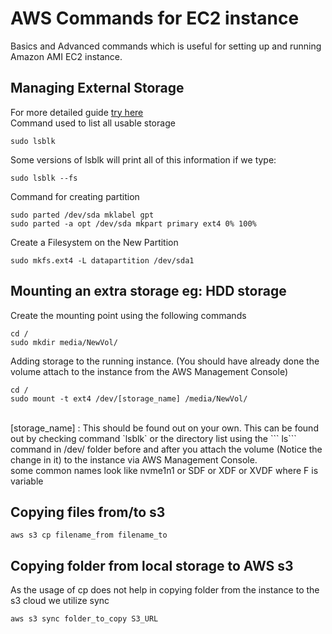 
# AWS Commands for EC2 instance
 
Basics and Advanced commands which is useful for setting up and running Amazon AMI EC2 instance.   

## Managing External Storage  
  
For more detailed guide [try here](https://www.digitalocean.com/community/tutorials/how-to-partition-and-format-storage-devices-in-linux)  
Command used to list all usable storage  
```
sudo lsblk
```  
Some versions of lsblk will print all of this information if we type:
```
sudo lsblk --fs
```
Command for creating partition
```
sudo parted /dev/sda mklabel gpt
sudo parted -a opt /dev/sda mkpart primary ext4 0% 100%
```  

Create a Filesystem on the New Partition
```
sudo mkfs.ext4 -L datapartition /dev/sda1
``` 
  

## Mounting an extra storage eg: HDD storage  

Create the mounting point using the following commands  
```
cd /
sudo mkdir media/NewVol/
```
Adding storage to the running instance. (You should have already done the volume attach to the instance from the AWS Management Console)
```
cd /
sudo mount -t ext4 /dev/[storage_name] /media/NewVol/
``` 
<br>
[storage_name] 
: This should be found out on your own. This can be found out by checking command `lsblk` or the directory list using the ``` ls``` command in /dev/ folder before and after you attach the volume (Notice the change in it) to the instance via AWS Management Console.
<br>some common names look like nvme1n1 or SDF or XDF or XVDF where F is variable
  


## Copying files from/to s3 
```
aws s3 cp filename_from filename_to 
```

## Copying folder from local storage to AWS s3 
As the usage of cp does not help in copying folder from the instance to the s3 cloud we utilize sync <br>
```
aws s3 sync folder_to_copy S3_URL 
```
